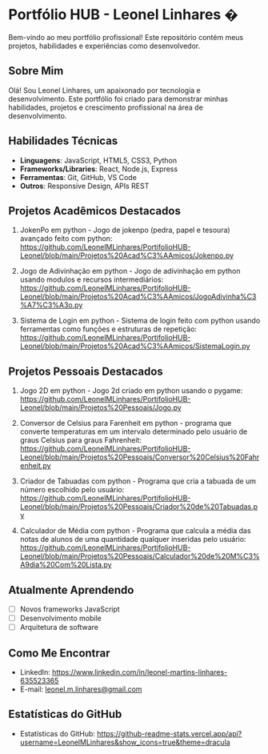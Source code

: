# Portfólio HUB - Leonel Linhares �

Bem-vindo ao meu portfólio profissional! Este repositório contém meus projetos, habilidades e experiências como desenvolvedor.

##  Sobre Mim

Olá! Sou Leonel Linhares, um apaixonado por tecnologia e desenvolvimento. Este portfólio foi criado para demonstrar minhas habilidades, projetos e crescimento profissional na área de desenvolvimento.

##  Habilidades Técnicas

- **Linguagens**: JavaScript, HTML5, CSS3, Python
- **Frameworks/Libraries**: React, Node.js, Express
- **Ferramentas**: Git, GitHub, VS Code
- **Outros**: Responsive Design, APIs REST

##  Projetos Acadêmicos Destacados

1. JokenPo em python - Jogo de jokenpo (pedra, papel e tesoura) avançado feito com python: https://github.com/LeonelMLinhares/PortifolioHUB-Leonel/blob/main/Projetos%20Acad%C3%AAmicos/Jokenpo.py
  
2. Jogo de Adivinhação em python - Jogo de adivinhação em python usando modulos e recursos intermediários: https://github.com/LeonelMLinhares/PortifolioHUB-Leonel/blob/main/Projetos%20Acad%C3%AAmicos/JogoAdivinha%C3%A7%C3%A3o.py
   
3. Sistema de Login em python - Sistema de login feito com python usando ferramentas como funções e estruturas de repetição: https://github.com/LeonelMLinhares/PortifolioHUB-Leonel/blob/main/Projetos%20Acad%C3%AAmicos/SistemaLogin.py

##  Projetos Pessoais Destacados

1. Jogo 2D em python - Jogo 2d criado em python usando o pygame: https://github.com/LeonelMLinhares/PortifolioHUB-Leonel/blob/main/Projetos%20Pessoais/Jogo.py

2. Conversor de Celsius para Farenheit em python - programa que converte temperaturas em um intervalo determinado pelo usuário de graus Celsius para graus Fahrenheit: https://github.com/LeonelMLinhares/PortifolioHUB-Leonel/blob/main/Projetos%20Pessoais/Conversor%20Celsius%20Fahrenheit.py

3. Criador de Tabuadas com python - Programa que cria a tabuada de um número escolhido pelo usuário: https://github.com/LeonelMLinhares/PortifolioHUB-Leonel/blob/main/Projetos%20Pessoais/Criador%20de%20Tabuadas.py

4. Calculador de Média com python - Programa que calcula a média das notas de alunos de uma quantidade qualquer inseridas pelo usuário: https://github.com/LeonelMLinhares/PortifolioHUB-Leonel/blob/main/Projetos%20Pessoais/Calculador%20de%20M%C3%A9dia%20Com%20Lista.py


##  Atualmente Aprendendo

- [ ] Novos frameworks JavaScript
- [ ] Desenvolvimento mobile
- [ ] Arquitetura de software
      
##  Como Me Encontrar

- LinkedIn: https://www.linkedin.com/in/leonel-martins-linhares-635523365
- E-mail: leonel.m.linhares@gmail.com

##  Estatísticas do GitHub

- Estatísticas do GitHub: https://github-readme-stats.vercel.app/api?username=LeonelMLinhares&show_icons=true&theme=dracula

